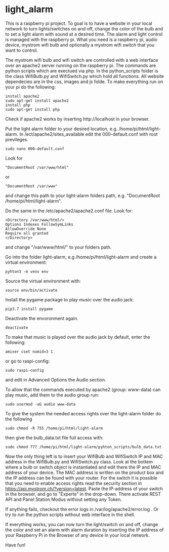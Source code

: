 # light_alarm

This is a raspberry pi project. To goal is to have a website in your local network to turn lights/switches on and off, change the color of the bulb and to set a light alarm with sound at a desired time. The alarm and light control is managed with the raspberry pi. What you need is a raspberry pi, audio device, mystrom wifi bulb and optionally a mystrom wifi switch that you want to control.

The mystrom wifi bulb and wifi switch are controlled with a web interface over an apache2 server running on the raspberry pi. The commands are python scripts which are exectued via php. In the python_scripts folder is the class WifiBulb.py and WifiSwitch.py which hold all functions.
All website dependecies are in the css, images and js folde.
To make everything run on your pi do the following:
```shell
install apache2
sudo apt-get install apache2
install php
sudo apt-get install php
```
Check if apache2 works by inserting http://localhost in your browser.

Put the light alarm folder to your desired location, e.g. /home/pi/html/light-alarm.
In /ect/apache2/sites_available edit the 000-default.conf with root previleges.
```shell
sudo nano 000-default.conf
```
Look for
```shell
"DocumentRoot /var/www/html"
``` 
or 
```shell
"DocumentRoot /var/www"
```
and change this path to your light-alarm folders path, e.g. "DocumentRoot /home/pi/html/light-alarm".

Do the same in the /etc/apache2/apache2.conf file. Look for:
```shell
<Directory /var/www/html/>
Options Indexes FollowSymLinks
AllowOverride None
Require all granted
</Directory>
```

and change "/var/www/html/" to your folders path.

Go into the folder light-alarm, e.g /home/pi/html/light-alarm and create a virtual environment:
```shell
pyhton3 -m venv env
```
Source the virtual environment with:
```shell
source env/bin/activate
```
Install the pygame package to play music over the audio jack:
```shell
pip3.7 install pygame
```
Deactivate the envoronment again.
```shell
deactivate
```

To make that music is played over the audio jack by default, enter the following:
```shell
amixer cset numid=3 1
```
or go to raspi-config:
```shell
sudo raspi-config
```
and edit in Advanced Options the Audio section.

To allow that the commands executed by apache2 (group: www-data) can play music, add them to the audio group run:
```shell
sudo usermod -aG audio www-data
```

To give the system the needed access rights over the light-alarm folder do the following
```shell
sudo chmod -R 755 /home/pi/html/light-alarm
```
then give the bulb_data.txt file full access with:
```shell
sudo chmod 777 /home/pi/html/light-alarm/pyhton_scripts/bulb_data.txt
```

Now the only thing left is to insert your WifiBulb and WifiSwitch IP and MAC address in the WifiBulb.py and WifiSwitch.py class. Look at the bottem where a bulb or switch object is instantiated and edit there the IP and MAC address of your device. The MAC address is written on the product box and the IP address can be found with your router. For the switch it is possible that you need to enable access rights read the security section in https://api.mystrom.ch/?version=latest. Paste the IP-address of your switch in the browser, and go to "Experte" in the drop-down. There activate REST API and Panel Station Modus without setting any Token.

If anything fails, checkout the error logs in /var/log/apache2/error.log . Or try to run the python scripts without web interface in the shell.

If everything works, you can now turn the light/switch on and off, change the color and set an alarm with alarm duration by inserting the IP address of your Raspberry Pi in the Browser of any device in your local network.

Have fun!
